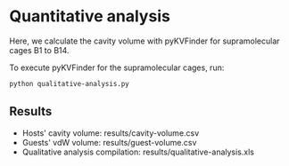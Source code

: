 # Quantitative analysis

Here, we calculate the cavity volume with pyKVFinder for supramolecular cages B1 to B14.

To execute pyKVFinder for the supramolecular cages, run:

```bash
python qualitative-analysis.py
```

## Results

- Hosts' cavity volume: results/cavity-volume.csv
- Guests' vdW volume: results/guest-volume.csv
- Qualitative analysis compilation: results/qualitative-analysis.xls

